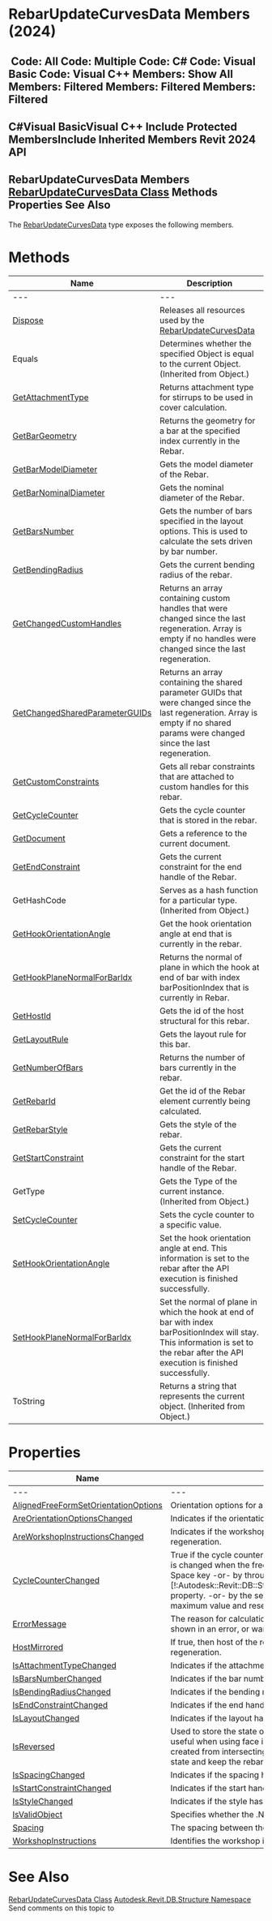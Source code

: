 # RebarUpdateCurvesData Members (2024)

﻿
 Code: All Code: Multiple Code: C# Code: Visual Basic Code: Visual C++  Members: Show All Members: Filtered Members: Filtered Members: Filtered   
---  
C#Visual BasicVisual C++
Include Protected MembersInclude Inherited Members
Revit 2024 API  
---  
RebarUpdateCurvesData Members  
[RebarUpdateCurvesData Class](ff847aea-8397-8b79-b039-16a72e479c9f.md "RebarUpdateCurvesData Class") Methods Properties See Also  
---  
The [RebarUpdateCurvesData](ff847aea-8397-8b79-b039-16a72e479c9f.md "RebarUpdateCurvesData Class") type exposes the following members.
# Methods
| Name | Description |
| --- | --- |
| --- | --- | --- |
| [Dispose](ebe006df-3b70-5c5f-c188-c30e3ba723d2.md "Dispose Method") | Releases all resources used by the [RebarUpdateCurvesData](ff847aea-8397-8b79-b039-16a72e479c9f.md "RebarUpdateCurvesData Class") |
| Equals | Determines whether the specified Object is equal to the current Object. (Inherited from Object.) |
| [GetAttachmentType](4cde7b4f-6636-9ee8-f421-47f8e4887fee.md "GetAttachmentType Method") | Returns attachment type for stirrups to be used in cover calculation. |
| [GetBarGeometry](fdbf4cd8-3066-2768-d94d-d8ebfb92009f.md "GetBarGeometry Method") | Returns the geometry for a bar at the specified index currently in the Rebar. |
| [GetBarModelDiameter](990c08e9-0307-be15-15cf-49d39b942d4c.md "GetBarModelDiameter Method") | Gets the model diameter of the Rebar. |
| [GetBarNominalDiameter](ba1fe117-b6d2-75ba-86dd-d52590724b36.md "GetBarNominalDiameter Method") | Gets the nominal diameter of the Rebar. |
| [GetBarsNumber](bde20032-f24e-ab77-6636-a59c4cebd5fa.md "GetBarsNumber Method") | Gets the number of bars specified in the layout options. This is used to calculate the sets driven by bar number. |
| [GetBendingRadius](e645dfff-bd07-8997-fd4f-be08cffbfcf0.md "GetBendingRadius Method") | Gets the current bending radius of the rebar. |
| [GetChangedCustomHandles](5e52f5fb-0160-7bde-c9cc-c654129984f6.md "GetChangedCustomHandles Method") | Returns an array containing custom handles that were changed since the last regeneration. Array is empty if no handles were changed since the last regeneration. |
| [GetChangedSharedParameterGUIDs](52f33c35-c8b3-0fce-7f05-5a6280e44a93.md "GetChangedSharedParameterGUIDs Method") | Returns an array containing the shared parameter GUIDs that were changed since the last regeneration. Array is empty if no shared params were changed since the last regeneration. |
| [GetCustomConstraints](d753c390-8d4c-5193-eef8-ec7b9e7bd875.md "GetCustomConstraints Method") | Gets all rebar constraints that are attached to custom handles for this rebar. |
| [GetCycleCounter](64d47c1b-bd88-3166-dfcc-6987c86ea1af.md "GetCycleCounter Method") | Gets the cycle counter that is stored in the rebar. |
| [GetDocument](ced60288-464b-76e1-8d85-49b691c04a5f.md "GetDocument Method") | Gets a reference to the current document. |
| [GetEndConstraint](bfa1ffbd-d5fa-835b-d628-a9ed97e90017.md "GetEndConstraint Method") | Gets the current constraint for the end handle of the Rebar. |
| GetHashCode | Serves as a hash function for a particular type.  (Inherited from Object.) |
| [GetHookOrientationAngle](50bd6278-bbb7-7b6c-029d-e34f7b42ddb9.md "GetHookOrientationAngle Method") | Get the hook orientation angle at end that is currently in the rebar. |
| [GetHookPlaneNormalForBarIdx](ff212171-e964-2045-42f8-1519762cff43.md "GetHookPlaneNormalForBarIdx Method") | Returns the normal of plane in which the hook at end of bar with index barPositionIndex that is currently in Rebar. |
| [GetHostId](4f29a5a7-9703-f0d4-9567-4a042d6b927a.md "GetHostId Method") | Gets the id of the host structural for this rebar. |
| [GetLayoutRule](9948e798-a1d6-6ab0-cd94-57f4e99a9206.md "GetLayoutRule Method") | Gets the layout rule for this bar. |
| [GetNumberOfBars](e48e7c02-53e1-f222-26a3-a80c5f97c9cd.md "GetNumberOfBars Method") | Returns the number of bars currently in the rebar. |
| [GetRebarId](ef027bb1-3944-1abd-78ef-02125ec36a9e.md "GetRebarId Method") | Get the id of the Rebar element currently being calculated. |
| [GetRebarStyle](f158584c-2a53-8e60-fb50-afcb4bac0d75.md "GetRebarStyle Method") | Gets the style of the rebar. |
| [GetStartConstraint](6f5516f2-6715-c642-4d73-ccf85be35178.md "GetStartConstraint Method") | Gets the current constraint for the start handle of the Rebar. |
| GetType | Gets the Type of the current instance. (Inherited from Object.) |
| [SetCycleCounter](677618c3-c7ca-0077-231b-bcc6e3ab293c.md "SetCycleCounter Method") | Sets the cycle counter to a specific value. |
| [SetHookOrientationAngle](182e024d-55e6-24e7-4125-a1288a2cb7a1.md "SetHookOrientationAngle Method") | Set the hook orientation angle at end. This information is set to the rebar after the API execution is finished successfully. |
| [SetHookPlaneNormalForBarIdx](e639b633-d0c2-3913-dad4-ad9fde83fc32.md "SetHookPlaneNormalForBarIdx Method") | Set the normal of plane in which the hook at end of bar with index barPositionIndex will stay. This information is set to the rebar after the API execution is finished successfully. |
| ToString | Returns a string that represents the current object. (Inherited from Object.) |

# Properties
| Name | Description |
| --- | --- |
| --- | --- | --- |
| [AlignedFreeFormSetOrientationOptions](43225713-26d8-279f-578d-341d850e51a8.md "AlignedFreeFormSetOrientationOptions Property") | Orientation options for an Aligned Free Form Rebar set. |
| [AreOrientationOptionsChanged](b5914526-ddbb-9633-e263-822ccee2a043.md "AreOrientationOptionsChanged Property") | Indicates if the orientation options have changed since the last regeneration. |
| [AreWorkshopInstructionsChanged](4edc3d5e-dd8c-5549-6766-03319c538b7c.md "AreWorkshopInstructionsChanged Property") | Indicates if the workshop instructions have changed since the last regeneration. |
| [CycleCounterChanged](9edec8b1-5f5e-8ccc-afb5-4b2aeb5de23d.md "CycleCounterChanged Property") | True if the cycle counter was changed, false otherwise.The cycle counter value is changed when the free form Rebar element is selected and the user press Space key -or- by through [!:Autodesk::Revit::DB::Structure::RebarRebarFreeFormAccessor::CycleCounter] property. -or- by the server if it considers that the counter reaches the maximum value and reset it (set it to 0). |
| [ErrorMessage](858682bf-3961-9f2b-c515-6b6178ca7f36.md "ErrorMessage Property") | The reason for calculation failure. If the calculation fails, this message will be shown in an error, or warning if we are editing the constraints. |
| [HostMirrored](7e5256ff-5025-9091-5056-c2261eadbc71.md "HostMirrored Property") | If true, then host of the rebar was mirrorred (along with the rebar) before this regeneration. |
| [IsAttachmentTypeChanged](a4e69222-df6f-43e8-d771-8057ede14f59.md "IsAttachmentTypeChanged Property") | Indicates if the attachment type has changed since the last regeneration. |
| [IsBarsNumberChanged](f9c25fd6-9a2b-3256-87f5-5263b81b50ae.md "IsBarsNumberChanged Property") | Indicates if the bar number has changed since the last regeneration. |
| [IsBendingRadiusChanged](b2d9fe7c-8574-cbd1-649b-f85e323c9023.md "IsBendingRadiusChanged Property") | Indicates if the bending radius has changed since the last regeneration. |
| [IsEndConstraintChanged](e0f39d9d-c6f6-6171-2417-f8955fd9df48.md "IsEndConstraintChanged Property") | Indicates if the end handle constraint has changed since the last regeneration. |
| [IsLayoutChanged](e899e410-1146-0999-bcf7-9c2654edf8cd.md "IsLayoutChanged Property") | Indicates if the layout has changed since the last regeneration. |
| [IsReversed](e58025cb-84de-5dd2-afe6-92d811500f16.md "IsReversed Property") | Used to store the state of the bar refering to the direction of the bars. This is useful when using face intersection to calculate bars. After mirroring, curves created from intersecting faces may be reversed, so we use this to store the state and keep the rebar pointing in the correct direction. |
| [IsSpacingChanged](a0777387-3afd-8563-8787-df3b09f68b8f.md "IsSpacingChanged Property") | Indicates if the spacing has changed since the last regeneration. |
| [IsStartConstraintChanged](8d7fd7b3-4a9a-bd4a-0dbd-83a7842e4e1b.md "IsStartConstraintChanged Property") | Indicates if the start handle constraint has changed since the last regeneration. |
| [IsStyleChanged](f3703d7b-9bbc-3e47-2cf8-d859018f29a0.md "IsStyleChanged Property") | Indicates if the style has changed since the last regeneration. |
| [IsValidObject](d2640a19-317e-b66d-c8e5-47a321eca59e.md "IsValidObject Property") | Specifies whether the .NET object represents a valid Revit entity. |
| [Spacing](56add314-9f76-d2bd-afa7-fa9fed067ef3.md "Spacing Property") | The spacing between the bars, according to the LayoutRule. |
| [WorkshopInstructions](6daee31b-85cf-d7f0-1c96-13d3a13a3bc0.md "WorkshopInstructions Property") | Identifies the workshop instructions of this rebar. |

# See Also
[RebarUpdateCurvesData Class](ff847aea-8397-8b79-b039-16a72e479c9f.md "RebarUpdateCurvesData Class")
[Autodesk.Revit.DB.Structure Namespace](d586b341-f687-9d90-e96d-255806b7d4fc.md "Autodesk.Revit.DB.Structure Namespace")
Send comments on this topic to 